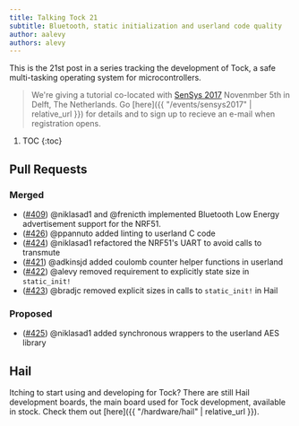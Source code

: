 ```yaml
---
title: Talking Tock 21
subtitle: Bluetooth, static initialization and userland code quality
author: aalevy
authors: alevy
---
```


This is the 21st post in a series tracking the development of Tock, a
safe multi-tasking operating system for microcontrollers.

> We're giving a tutorial co-located with [SenSys
> 2017](http://sensys.acm.org/2017) Novenmber 5th in Delft, The Netherlands.
> Go [here]({{ "/events/sensys2017" | relative_url }}) for details and to sign
> up to recieve an e-mail when registration opens.

1. TOC
{:toc}

## Pull Requests

### Merged

  * ([#409]) @niklasad1 and @frenicth implemented Bluetooth Low Energy advertisement support for the NRF51.
  * ([#426]) @ppannuto added linting to userland C code
  * ([#424]) @niklasad1 refactored the NRF51's UART to avoid calls to transmute
  * ([#421]) @adkinsjd added coulomb counter helper functions in userland
  * ([#422]) @alevy removed requirement to explicitly state size in `static_init!`
  * ([#423]) @bradjc removed explicit sizes in calls to `static_init!` in Hail

### Proposed

  * ([#425]) @niklasad1 added synchronous wrappers to the userland AES library

## Hail

Itching to start using and developing for Tock? There are still Hail
development boards, the main board used for Tock development, available in
stock. Check them out [here]({{ "/hardware/hail" | relative_url }}).

[#409]: https://github.com/helena-project/tock/pull/409
[#421]: https://github.com/helena-project/tock/pull/421
[#422]: https://github.com/helena-project/tock/pull/422
[#423]: https://github.com/helena-project/tock/pull/423
[#424]: https://github.com/helena-project/tock/pull/424
[#425]: https://github.com/helena-project/tock/pull/425
[#426]: https://github.com/helena-project/tock/pull/426
